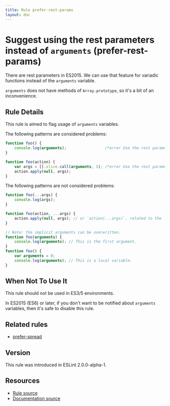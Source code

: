 ```yaml
---
title: Rule prefer-rest-params
layout: doc
---
```

<!-- Note: No pull requests accepted for this file. See README.md in the root directory for details. -->
# Suggest using the rest parameters instead of `arguments` (prefer-rest-params)

There are rest parameters in ES2015.
We can use that feature for variadic functions instead of the `arguments` variable.

`arguments` does not have methods of `Array.prototype`, so it's a bit of an inconvenience.

## Rule Details

This rule is aimed to flag usage of `arguments` variables.

The following patterns are considered problems:

```js
function foo() {
    console.log(arguments);                 /*error Use the rest parameters instead of 'arguments'. */
}

function foo(action) {
    var args = [].slice.call(arguments, 1); /*error Use the rest parameters instead of 'arguments'. */
    action.apply(null, args);
}
```

The following patterns are not considered problems:

```js
function foo(...args) {
    console.log(args);
}

function foo(action, ...args) {
    action.apply(null, args); // or `action(...args)`, related to the `prefer-spread` rule.
}

// Note: the implicit arguments can be overwritten.
function foo(arguments) {
    console.log(arguments); // This is the first argument.
}
function foo() {
    var arguments = 0;
    console.log(arguments); // This is a local variable.
}
```

## When Not To Use It

This rule should not be used in ES3/5 environments.

In ES2015 (ES6) or later, if you don't want to be notified about `arguments` variables, then it's safe to disable this rule.

## Related rules

* [prefer-spread](prefer-spread)

## Version

This rule was introduced in ESLint 2.0.0-alpha-1.

## Resources

* [Rule source](https://github.com/eslint/eslint/tree/master/lib/rules/prefer-rest-params.js)
* [Documentation source](https://github.com/eslint/eslint/tree/master/docs/rules/prefer-rest-params.md)
